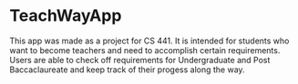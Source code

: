 # TeachWayApp
This app was made as a project for CS 441. It is intended for students who want to become teachers and need to accomplish certain requirements. 
Users are able to check off requirements for Undergraduate and Post Baccaclaureate and keep track of their progess along the way.

